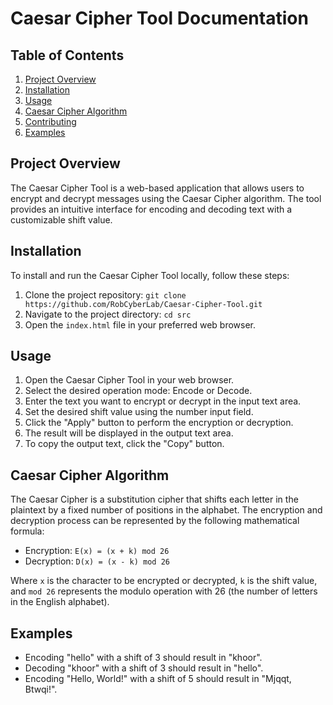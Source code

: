 # Caesar Cipher Tool Documentation

## Table of Contents
1. [Project Overview](#project-overview)
2. [Installation](#installation)
3. [Usage](#usage)
4. [Caesar Cipher Algorithm](#caesar-cipher-algorithm)
5. [Contributing](#contributing)
6. [Examples](#examples)

## Project Overview
The Caesar Cipher Tool is a web-based application that allows users to encrypt and decrypt messages using the Caesar Cipher algorithm. The tool provides an intuitive interface for encoding and decoding text with a customizable shift value.

## Installation
To install and run the Caesar Cipher Tool locally, follow these steps:
1. Clone the project repository: `git clone https://github.com/RobCyberLab/Caesar-Cipher-Tool.git`
2. Navigate to the project directory: `cd src`
3. Open the `index.html` file in your preferred web browser.

## Usage
1. Open the Caesar Cipher Tool in your web browser.
2. Select the desired operation mode: Encode or Decode.
3. Enter the text you want to encrypt or decrypt in the input text area.
4. Set the desired shift value using the number input field.
5. Click the "Apply" button to perform the encryption or decryption.
6. The result will be displayed in the output text area.
7. To copy the output text, click the "Copy" button.

## Caesar Cipher Algorithm
The Caesar Cipher is a substitution cipher that shifts each letter in the plaintext by a fixed number of positions in the alphabet. The encryption and decryption process can be represented by the following mathematical formula:

- Encryption: `E(x) = (x + k) mod 26`
- Decryption: `D(x) = (x - k) mod 26`

Where `x` is the character to be encrypted or decrypted, `k` is the shift value, and `mod 26` represents the modulo operation with 26 (the number of letters in the English alphabet).

## Examples
- Encoding "hello" with a shift of 3 should result in "khoor".
- Decoding "khoor" with a shift of 3 should result in "hello".
- Encoding "Hello, World!" with a shift of 5 should result in "Mjqqt, Btwqi!".
